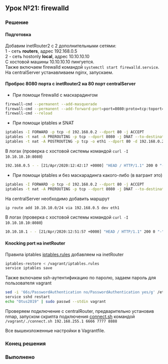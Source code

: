 ## Урок №21: firewalld
### Решение
#### Подготовка
Добавим inetRouter2 с 2 дополнительными сетями:    
1 - сеть **routers**, адрес 192.168.0.5   
2 - сеть hostonly **local**, адрес 10.10.10.10   
С хостовой машины 10.10.10.10 пингуется.   
Также включаем firewalld командой `systemctl start firewalld.service`.   
На centralServer устанавливаем nginx, запускаем.
#### Проброс 8080 порта с inetRouter2 на 80 порт centralServer
- При помощи firewalld c маскарадингом
```bash
firewall-cmd --permanent --add-masquerade
firewall-cmd --permanent --add-forward-port=port=8080:proto=tcp:toport=80:toaddr=192.168.0.2
firewall-cmd --reload
```
- При помощи iptables и SNAT
```bash
iptables -I FORWARD -p tcp -d 192.168.0.2 --dport 80 -j ACCEPT
iptables -t nat -A PREROUTING -p tcp --dport 8080 -j DNAT --to-destination 192.168.0.2:80
iptables -t nat -A POSTROUTING -p tcp -o eth1 --dport 80 -d 192.168.0.2 -j SNAT --to-source 192.168.0.5
```
В логах (проверка с хостовой системы командой `curl -I 10.10.10.10:8080`)
```bash
192.168.0.5 - - [21/Apr/2020:12:42:17 +0000] "HEAD / HTTP/1.1" 200 0 "-" "curl/7.69.1" "-"
```
- При помощи iptables и без маскарадинга какого-либо (в вагрант это)
```bash
iptables -I FORWARD -p tcp -d 192.168.0.2 --dport 80 -j ACCEPT
iptables -t nat -A PREROUTING -p tcp --dport 8080 -j DNAT --to-destination 192.168.0.2:80
```
На centralServer необходимо добавить маршрут
```bash
ip route add 10.10.10.0/24 via 192.168.0.5 dev eth1
```
В логах (проверка с хостовой системы командой `curl -I 10.10.10.10:8080`)
```bash
10.10.10.1 - - [21/Apr/2020:12:51:57 +0000] "HEAD / HTTP/1.1" 200 0 "-" "curl/7.69.1" "-"
```
#### Knocking port на inetRouter
Правила iptables [iptables.rules](iptables.rules) добавляем на inetRouter
```bash
iptables-restore < /vagrant/iptables.rules
service iptables save
```
Также включаем ssh-аутентификацию по паролю, задаем пароль для пользователя vagrant
```bash
sed -i '66s/PasswordAuthentication no/PasswordAuthentication yes/g' /etc/ssh/sshd_config
service sshd restart 
echo "Otus2019" | sudo passwd --stdin vagrant
```
Проверяем подключение с centralRouter, предварительно установив nmap, запуском скрипта подключения [connect.sh](connect.sh) командой `/vagrant/./connect.sh 192.168.255.1 6666 7777 8888`

Все вышеизложенные настройки в Vagrantfile.
### Конец решения
### Выполненo